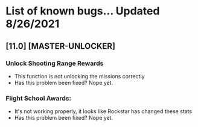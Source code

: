# List of known bugs... Updated 8/26/2021

## [11.0] [MASTER-UNLOCKER]

### Unlock Shooting Range Rewards
- This function is not unlocking the missions correctly
-   Has this problem been fixed? Nope yet.

### Flight School Awards:
- It's not working properly, it looks like Rockstar has changed these stats
-   Has this problem been fixed? Nope yet.
